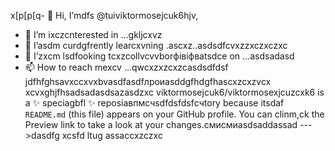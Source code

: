  x[p[p[q- 👋 Hi, I’mdfs @tuiviktormosejcuk6hjv,
- 👀 I’m ixczcnterested in ...gkljcxvz
- 🌱 I’asdm curdgfrently learcxvning .ascxz..asdsdfcvxzzxczxczxc
- 💞️ I’zxcm lsdfooking tcxzcollvcvvborфівіфвatsdce on ...asdsadasd
- 📫 How to reach mexcv ...qwcxzxzcxzcasdsdfdsf
jdfhfghsavxccxvxbvasdfasdfлроиasddgfhdgfhascxzcxzvcx
xcvxghjfhsadsadasdsazasdzxc
viktormosejcuk6/viktormosexjcuzcxk6 is a ✨ speciagbfl ✨ reposiавпмсчsdfdsfdsfсчtory because itsdaf `README.md` (this file) appears on your GitHub profile.
You can clinm,ck the Preview link to take a look at your changes.смисмиasdsaddassad
--->dasdfg
xcsfd
ltug
assaccxzczxc
